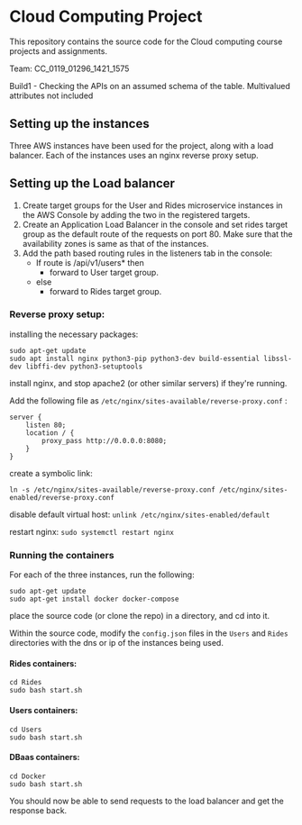 # Cloud Computing Project

This repository contains the source code for the Cloud computing course projects and assignments.

Team: CC_0119_01296_1421_1575



Build1 - Checking the APIs on an assumed schema of the table. Multivalued attributes not included

## Setting up the instances
Three AWS instances have been used for the project, along with a load balancer. 
Each of the instances uses an nginx reverse proxy setup.

## Setting up the Load balancer
1. Create target groups for the User and Rides microservice instances in the AWS Console by adding the two in the registered targets.
2. Create an Application Load Balancer in the console and set rides target group as the default route of the requests on port 80. Make sure that the availability zones is same as that of the instances.
3. Add the path based routing rules in the listeners tab in the console:
    * If route is /api/v1/users* then
        * forward to User target group.
    * else
        * forward to Rides target group.

### Reverse proxy setup:

installing the necessary packages:
```
sudo apt-get update 
sudo apt install nginx python3-pip python3-dev build-essential libssl-dev libffi-dev python3-setuptools
```
install nginx, and stop apache2 (or other similar servers) if they're running.

Add the following file as ```/etc/nginx/sites-available/reverse-proxy.conf``` :
```
server {
    listen 80;
    location / {
        proxy_pass http://0.0.0.0:8080;
    }
}
```

create a symbolic link:

```ln -s /etc/nginx/sites-available/reverse-proxy.conf /etc/nginx/sites-enabled/reverse-proxy.conf```

disable default virtual host:
```unlink /etc/nginx/sites-enabled/default```

restart nginx:
```sudo systemctl restart nginx```

### Running the containers
For each of the three instances, run the following:
``` 
sudo apt-get update
sudo apt-get install docker docker-compose
```

place the source code (or clone the repo) in a directory, and cd into it.

Within the source code, modify the ```config.json``` files in the  ```Users``` and ```Rides``` directories with the dns or ip of the instances being used.

#### Rides containers:
``` 
cd Rides
sudo bash start.sh
```

#### Users containers:
```
cd Users
sudo bash start.sh
```

#### DBaas containers:
```
cd Docker
sudo bash start.sh
```


You should now be able to send requests to the load balancer and get the response back.

